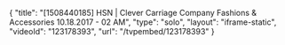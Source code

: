 {
    "title": "[1508440185] HSN | Clever Carriage Company Fashions & Accessories 10.18.2017 - 02 AM",
    "type": "solo",
    "layout": "iframe-static",
    "videoId": "123178393",
    "url": "\/tvpembed\/123178393"
}